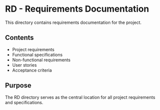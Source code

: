 # RD - Requirements Documentation

This directory contains requirements documentation for the project.

## Contents
- Project requirements
- Functional specifications
- Non-functional requirements
- User stories
- Acceptance criteria

## Purpose
The RD directory serves as the central location for all project requirements and specifications.
